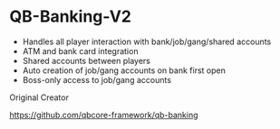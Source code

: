 # QB-Banking-V2
- Handles all player interaction with bank/job/gang/shared accounts
- ATM and bank card integration
- Shared accounts between players
- Auto creation of job/gang accounts on bank first open
- Boss-only access to job/gang accounts

Original Creator

https://github.com/qbcore-framework/qb-banking
